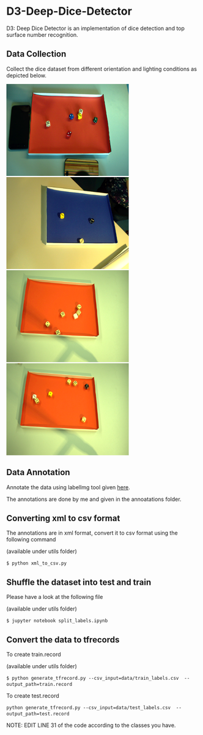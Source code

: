 # D3-Deep-Dice-Detector

D3: Deep Dice Detector is an implementation of dice detection and top surface number recognition.

## Data Collection

Collect the dice dataset from different orientation and lighting conditions as depicted below.


<img src="./images/2018-10-08@13-38-29.png" width="320" height="240"> <img src="./images/2018-10-08@16-09-35.png" width="320" height="240">
<img src="./images/2019-01-09@13-46-48.png" width="320" height="240"> <img src="./images/2019-01-09@13-49-52.png" width="320" height="240">

## Data Annotation

Annotate the data using labelImg tool given [here](https://github.com/tzutalin/labelImg).

The annotations are done by me and given in the annoatations folder.

## Converting xml to csv format

The annotations are in xml format, convert it to csv format using the following command

(available under utils folder)

```
$ python xml_to_csv.py
```

## Shuffle the dataset into test and train

Please have a look at the following file

(available under utils folder)

```
$ jupyter notebook split_labels.ipynb 
```

## Convert the data to tfrecords

To create train.record

(available under utils folder)

```
$ python generate_tfrecord.py --csv_input=data/train_labels.csv  --output_path=train.record
```

To create test.record


```
python generate_tfrecord.py --csv_input=data/test_labels.csv  --output_path=test.record
```

NOTE: EDIT LINE 31 of the code according to the classes you have.
